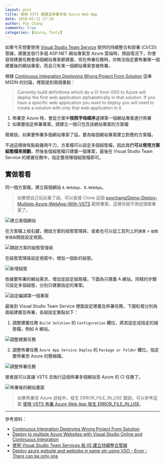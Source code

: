 ```yaml
---
layout: post
title: 使用 VSTS 建置並佈署多個 Azure Web App
date: 2018-03-11 17:19
author: Poy Chang
comments: true
categories: [Azure, Tools]
---
```

如果今天想要使用 [Visual Studio Team Service](https://www.visualstudio.com/vso/) 提供的持續整合和部署 (CI/CD) 管線，建置並發行多個 ASP.NET 網站專案至 Azure 雲端時，預設情況下，你會發現建置任務會兩個網站專案都建置，但在佈署任務時，你無法指定要佈署哪一個建置後的網站專案，而且只有某一個網站專案會被佈署。

根據 [Continuous Integration Deploying Wrong Project From Solution](https://peter.orneholm.com/post/84647111808/deploy-to-multiple-azure-websites-with-visual) 這串 MSDN 的討論，裡面提到兩個重點：

>Currently build definitions which do a CI from VSO to Azure will deploy the first web application alphabetically in that solution. If you have a specific web application you want to deploy you will need to create a solution with only that web application in it.

1. 佈署至 Azure 時，會從方案中**按照字母順序**選擇第一個網站專案進行佈署
2. 如果要指定佈署專案，請建立一個只包含該網站專案的方案檔

簡單說，如果要佈署多個網站專案了話，要為每個網站專案建立對應的方案檔。

不過這樣做有點殺雞用牛刀，方案檔可以設定多個組態檔，因此我們**可以使用方案組態檔來規劃**，然後各個組態檔只建置一個專案，最後在 Visual Studio Team Service 的建置任務中，指定要用哪個組態檔即可。

## 實做看看

同一個方案檔，建立兩個網站 `A.WebApp`、`B.WebApp`。

>如果想自己玩玩看了話，可以直接 Clone 這個 [poychang/Demo-Deploy-Multiple-Azure-WebApp-With-VSTS](https://github.com/poychang/Demo-Deploy-Multiple-Azure-WebApp-With-VSTS) 範例專案，這樣你就不用從頭建專案了。

![建立兩個網站](https://i.imgur.com/0fr5LFR.png)

在方案檔上按右鍵，開啟方案的組態管理員，或者也可以從工具列上的`建置` > `組態管理員`開啟設定視窗。

![開啟方案的組態管理員](https://i.imgur.com/jVMHJ2I.png)

在組態管理員設定視窗中，增加一個新的組態。

![新增組態](https://i.imgur.com/ru59pyz.png)

依據要佈署的網站需求，增加並設定組態檔，下圖為只建置 A 網站。同樣的步驟可設定多個組態，分別只建置指定的專案。

![設定編譯第一個專案](https://i.imgur.com/LdOqMdD.png)

最後到 Visual Studio Team Service 裡面設定建置及佈署任務，下圖紅框分別為兩組建置及佈署，各組設定重點如下：

1. 調整建置任務 `Build Solution` 的 `Configuration` 欄位，將其設定成指定的組態檔，例如 A 網站。

![調整建置任務](https://i.imgur.com/FC2N2hi.png)

2. 調整佈署任務 `Azure App Service Deploy` 的 `Package or Folder` 欄位，指定要佈署至 Azure 的壓縮檔。

![調整佈署任務](https://i.imgur.com/jO7hwrs.png)

接者就可以直讓 VSTS 去執行這個佈署多個網站至 Azure 的 CI 任務了。

![佈署後的網站畫面](https://i.imgur.com/iCR6l1U.png)

>如果佈署至 Azure 過程中，發生 ERROR_FILE_IN_USE 錯誤，可以參考這篇 [使用 VSTS 佈署 Azure Web App 發生 ERROR_FILE_IN_USE](https://blog.poychang.net/vsts-depoly-azure-web-app-occur-error-file-in-use/)。

----------

參考資料：

* [Continuous Integration Deploying Wrong Project From Solution](https://social.msdn.microsoft.com/forums/azure/en-US/95f161f6-9370-43ad-9ac5-714f8978cc5e/continuous-integration-deploying-wrong-project-from-solution)
* [Deploy to multiple Azure Websites with Visual Studio Online and Continuous Integration](https://peter.orneholm.com/post/84647111808/deploy-to-multiple-azure-websites-with-visual)
* [使用 Visual Studio Team Services 和 IIS 建立持續整合管線](https://docs.microsoft.com/zh-tw/azure/virtual-machines/windows/tutorial-vsts-iis-cicd?WT.mc_id=AZ-MVP-5003022)
* [Deploy azure website and webjobs in same sln using VSO - Error - There can be only one](https://stackoverflow.com/questions/35385492/deploy-azure-website-and-webjobs-in-same-sln-using-vso-error-there-can-be-on)

